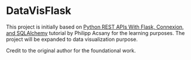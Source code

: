 # DataVisFlask

This project is initially based on [Python REST APIs With Flask, Connexion, and SQLAlchemy](https://realpython.com/flask-connexion-rest-api) tutorial by Philipp Acsany for the learning purposes. 
The project will be expanded to data visualization purpose.

Credit to the original author for the foundational work.
